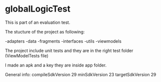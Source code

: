 # globalLogicTest

This is part of an evaluation test.

The stucture of the project as following:

-adapters
-data
-fragments
-interfaces
-utils
-viewmodels

The project include unit tests and they are in the right test folder (ViewModelTests file)

I made an apk and a key they are inside app folder.

General info:
        compileSdkVersion 29
        minSdkVersion 23
        targetSdkVersion 29

